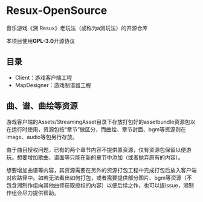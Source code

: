 # Resux-OpenSource
音乐游戏《溯 Resux》老玩法（或称为a测玩法）的开源仓库

本项目使用**GPL-3.0**开源协议



## 目录

- Client：游戏客户端工程
- MapDesigner：游戏制谱器工程

## 曲、谱、曲绘等资源

游戏客户端的Assets/StreamingAsset目录下存放打包好的assetbundle资源包以在运行时使用，资源包按“章节”做区分，而曲绘、章节封面、bgm等资源则在image、audio等包另行存放。

由于曲目授权问题，已有的两个章节内容不提供原资源，仅有资源包保留以便游玩。想要增加歌曲、谱面等只能在新的章节中添加（或者抛弃原有的内容）。

想要增加曲谱等内容，其资源需要在另外的资源打包工程中完成打包后放入客户端对应路径中。如若无法看出如何打包，或者需要提供部分图片、bgm等资源（不包含溯制作组向其他曲师获取授权的内容）以便后续之作，也可以提issue，溯制作组会尽力提供帮助。
